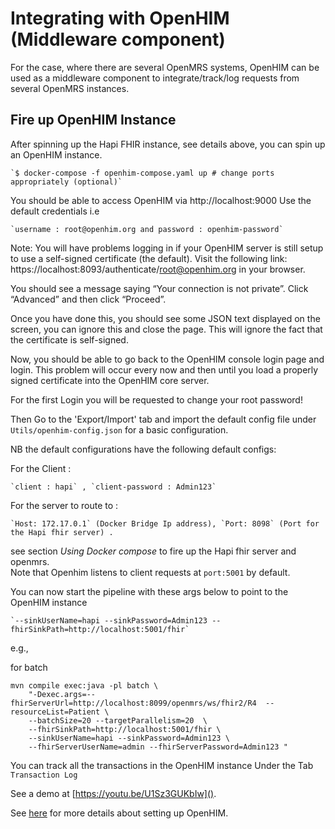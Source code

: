 # Integrating with OpenHIM (Middleware component)

For the case, where there are several OpenMRS systems, OpenHIM can be used as a
middleware component to integrate/track/log requests from several OpenMRS
instances.

## Fire up OpenHIM Instance

After spinning up the Hapi FHIR instance, see details above, you can spin up an
OpenHIM instance.

```
`$ docker-compose -f openhim-compose.yaml up # change ports appropriately (optional)`
```

You should be able to access OpenHIM via http://localhost:9000 Use the default
credentials i.e

```
`username : root@openhim.org and password : openhim-password`
```

Note: You will have problems logging in if your OpenHIM server is still setup to
use a self-signed certificate (the default). Visit the following link:
https://localhost:8093/authenticate/root@openhim.org in your browser.

You should see a message saying “Your connection is not private”. Click
“Advanced” and then click “Proceed”.

Once you have done this, you should see some JSON text displayed on the screen,
you can ignore this and close the page. This will ignore the fact that the
certificate is self-signed.

Now, you should be able to go back to the OpenHIM console login page and login.
This problem will occur every now and then until you load a properly signed
certificate into the OpenHIM core server.

For the first Login you will be requested to change your root password!

Then Go to the 'Export/Import' tab and import the default config file under
`Utils/openhim-config.json` for a basic configuration.

NB the default configurations have the following default configs:

For the Client :

```
`client : hapi` , `client-password : Admin123`
```

For the server to route to :

```
`Host: 172.17.0.1` (Docker Bridge Ip address), `Port: 8098` (Port for the Hapi fhir server) .
```

see section *Using Docker compose* to fire up the Hapi fhir server and openmrs.
\
Note that Openhim listens to client requests at `port:5001` by default.

You can now start the pipeline with these args below to point to the OpenHIM
instance

```
`--sinkUserName=hapi --sinkPassword=Admin123 --fhirSinkPath=http://localhost:5001/fhir`
```

e.g.,

for batch

```
mvn compile exec:java -pl batch \
    "-Dexec.args=--fhirServerUrl=http://localhost:8099/openmrs/ws/fhir2/R4  --resourceList=Patient \
    --batchSize=20 --targetParallelism=20  \
    --fhirSinkPath=http://localhost:5001/fhir \
    --sinkUserName=hapi --sinkPassword=Admin123 \
    --fhirServerUserName=admin --fhirServerPassword=Admin123 "
```

You can track all the transactions in the OpenHIM instance Under the Tab
`Transaction Log`

See a demo at [https://youtu.be/U1Sz3GUKbIw]().

See
[here](https://openhim.readthedocs.io/en/latest/how-to/how-to-setup-and-configure-openhim.html)
for more details about setting up OpenHIM.
